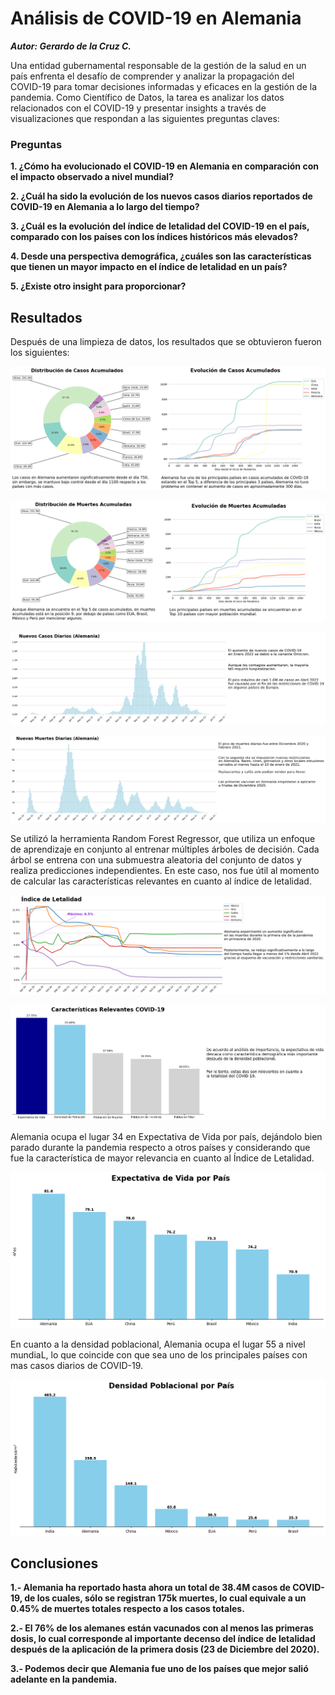 # Análisis de COVID-19 en Alemania

***Autor: Gerardo de la Cruz C.***

Una entidad gubernamental responsable de la gestión de la salud en un país enfrenta el desafío de comprender y analizar la propagación del COVID-19 para tomar decisiones informadas y eficaces en la gestión de la pandemia. Como Científico de Datos, la tarea es analizar los datos relacionados con el COVID-19 y presentar insights a través de visualizaciones que respondan a las siguientes preguntas claves:

### **Preguntas**

**1. ¿Cómo ha evolucionado el COVID-19 en Alemania en comparación con el impacto observado a nivel mundial?**

**2. ¿Cuál ha sido la evolución de los nuevos casos diarios reportados de COVID-19 en Alemania a lo largo del tiempo?**

**3. ¿Cuál es la evolución del índice de letalidad del COVID-19 en el país, comparado con los países con los índices históricos más elevados?**

**4. Desde una perspectiva demográfica, ¿cuáles son las características que tienen un mayor impacto en el índice de letalidad en un país?**

**5. ¿Existe otro insight para proporcionar?**

## Resultados

Después de una limpieza de datos, los resultados que se obtuvieron fueron los siguientes:

![g1](Unknown-5.png)


![g2](Unknown-6.png)


![g3](Unknown-7.png)


![g4](Unknown-8.png)

Se utilizó la herramienta Random Forest Regressor, que utiliza un enfoque de aprendizaje en conjunto al entrenar múltiples árboles de decisión. Cada árbol se entrena con una submuestra aleatoria del conjunto de datos y realiza predicciones independientes. En este caso, nos fue útil al momento de calcular las características relevantes en cuanto al índice de letalidad.

![g5](Unknown-9.png)


![g6](Unknown-10.png)

Alemania ocupa el lugar 34 en Expectativa de Vida por país, dejándolo bien parado durante la pandemia respecto a otros países y considerando que fue la característica de mayor relevancia en cuanto al Índice de Letalidad.

![g7](Unknown-11.png)

En cuanto a la densidad poblacional, Alemania ocupa el lugar 55 a nivel mundiaL, lo que coincide con que sea uno de los principales países con mas casos diarios de COVID-19.

![g8](Unknown-12.png)


## Conclusiones

**1.- Alemania ha reportado hasta ahora un total de 38.4M casos de COVID-19, de los cuales, sólo se registran 175k muertes, lo cual equivale a un 0.45% de muertes totales respecto a los casos totales.**

**2.- El 76% de los alemanes están vacunados con al menos las primeras dosis, lo cual corresponde al importante decenso del índice de letalidad después de la aplicación de la primera dosis (23 de Diciembre del 2020).**

**3.- Podemos decir que Alemania fue uno de los países que mejor salió adelante en la pandemia.**
